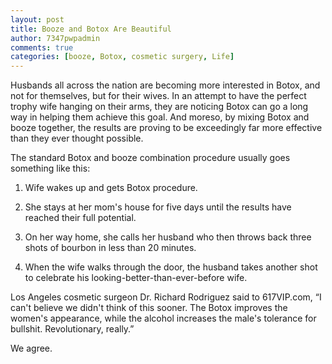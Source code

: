 ```yaml
---
layout: post
title: Booze and Botox Are Beautiful
author: 7347pwpadmin
comments: true
categories: [booze, Botox, cosmetic surgery, Life]
---
```

Husbands all across the nation are becoming more interested in Botox, and not for themselves, but for their wives. In an attempt to have the perfect trophy wife hanging on their arms, they are noticing Botox can go a long way in helping them achieve this goal. And moreso, by mixing Botox and booze together, the results are proving to be exceedingly far more effective than they ever thought possible.

The standard Botox and booze combination procedure usually goes something like this:

1) Wife wakes up and gets Botox procedure.

2) She stays at her mom's house for five days until the results have reached their full potential.

3) On her way home, she calls her husband who then throws back three shots of bourbon in less than 20 minutes.

4) When the wife walks through the door, the husband takes another shot to celebrate his looking-better-than-ever-before wife.

Los Angeles cosmetic surgeon Dr. Richard Rodriguez said to 617VIP.com, “I can't believe we didn't think of this sooner. The Botox improves the women's appearance, while the alcohol increases the male's tolerance for bullshit. Revolutionary, really.”

We agree.
